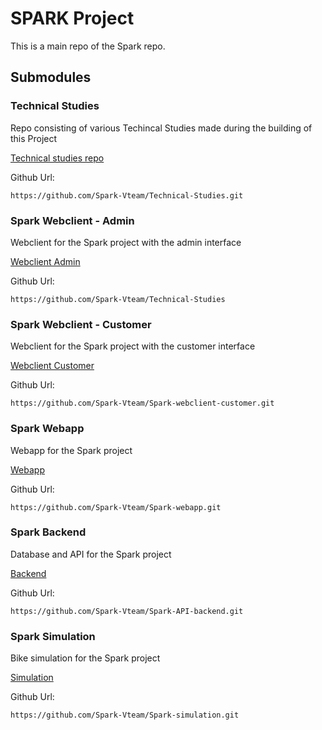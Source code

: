 # SPARK Project

This is a main repo of the Spark repo.

## Submodules

### Technical Studies

Repo consisting of various Techincal Studies made during the building of this Project

[Technical studies repo](https://github.com/Spark-Vteam/Technical-Studies)

Github Url:

```
https://github.com/Spark-Vteam/Technical-Studies.git
```


### Spark Webclient - Admin

Webclient for the Spark project with the admin interface

[Webclient Admin](https://github.com/Spark-Vteam/Spark-webclient-admin.git)

Github Url:

```
https://github.com/Spark-Vteam/Technical-Studies
```

### Spark Webclient - Customer

Webclient for the Spark project with the customer interface

[Webclient Customer](https://github.com/Spark-Vteam/Spark-webclient-customer.git)

Github Url:

```
https://github.com/Spark-Vteam/Spark-webclient-customer.git
```

### Spark Webapp

Webapp for the Spark project

[Webapp](https://github.com/Spark-Vteam/Spark-webapp.git)

Github Url:

```
https://github.com/Spark-Vteam/Spark-webapp.git
```

### Spark Backend

Database and API for the Spark project

[Backend](https://github.com/Spark-Vteam/Spark-API-backend.git)

Github Url:

```
https://github.com/Spark-Vteam/Spark-API-backend.git
```

### Spark Simulation

Bike simulation for the Spark project

[Simulation](https://github.com/Spark-Vteam/Spark-simulation.git)

Github Url:

```
https://github.com/Spark-Vteam/Spark-simulation.git
```